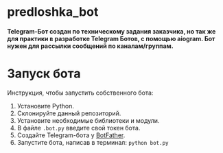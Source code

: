 # predloshka_bot
#### Telegram-Бот создан по техническому задания заказчика, но так же для практики в разработке Telegram Ботов, с помощью aiogram. Бот нужен для рассылки сообщений по каналам/группам.

# Запуск бота
Инструкция, чтобы запустить собственного бота:
   1. Установите Python.
   2. Склонируйте данный репозиторий.
   3. Установите необходимые библиотеки и модули.
   4. В файле ```.bot.py``` введите свой токен бота.
   5. Создайте Telegram-бота у [BotFather](https://t.me/botfather).
   6. Запустите бота, написав в терминал: ```python bot.py```

